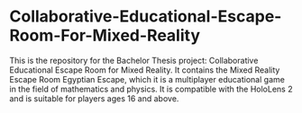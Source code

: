 # Collaborative-Educational-Escape-Room-For-Mixed-Reality
This is the repository for the Bachelor Thesis project: Collaborative Educational Escape Room for Mixed Reality. It contains the Mixed Reality Escape Room Egyptian Escape, which it is a multiplayer educational game in the field of mathematics and physics. It is compatible with the HoloLens 2 and is suitable for players ages 16 and above.
